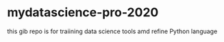 # mydatascience-pro-2020
this gib repo is for traiining data science tools amd refine Python language
